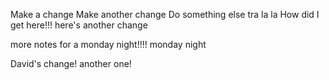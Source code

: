 Make a change
Make another change
Do something else
tra la la
How did I get here!!!
here's another change

more notes for a monday night!!!!
monday night

David's change!
another one!
